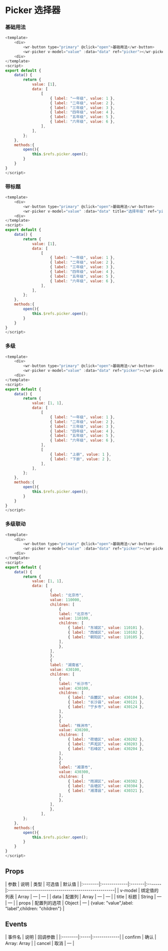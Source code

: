 # Picker 选择器


### 基础用法
```js
<template>
    <div>
        <wr-button type="primary" @click="open">基础用法</wr-button>
        <wr-picker v-model="value" :data="data" ref="picker"></wr-picker>
    <div>
</template>
<script>
export default {
    data() {
        return {
            value: [1],
            data: [
                [
                    { label: "一年级", value: 1 },
                    { label: "二年级", value: 2 },
                    { label: "三年级", value: 3 },
                    { label: "四年级", value: 4 },
                    { label: "五年级", value: 5 },
                    { label: "六年级", value: 6 },
                ],
            ],
        };
    },
    methods:{
        open(){
            this.$refs.picker.open();    
        }
    }
}
</script>
```

### 带标题
```js
<template>
    <div>
        <wr-button type="primary" @click="open">基础用法</wr-button>
        <wr-picker v-model="value" :data="data" title="选择年级" ref="picker"></wr-picker>
    <div>
</template>
<script>
export default {
    data() {
        return {
            value: [1],
            data: [
                [
                    { label: "一年级", value: 1 },
                    { label: "二年级", value: 2 },
                    { label: "三年级", value: 3 },
                    { label: "四年级", value: 4 },
                    { label: "五年级", value: 5 },
                    { label: "六年级", value: 6 },
                ],
            ],
        };
    },
    methods:{
        open(){
            this.$refs.picker.open();    
        }
    }
}
</script>
```

### 多级
```js
<template>
    <div>
        <wr-button type="primary" @click="open">基础用法</wr-button>
        <wr-picker v-model="value" :data="data" ref="picker"></wr-picker>
    <div>
</template>
<script>
export default {
    data() {
        return {
            value: [1, 1],
            data: [
                [
                    { label: "一年级", value: 1 },
                    { label: "二年级", value: 2 },
                    { label: "三年级", value: 3 },
                    { label: "四年级", value: 4 },
                    { label: "五年级", value: 5 },
                    { label: "六年级", value: 6 },
                ],
                [
                    { label: "上册", value: 1 },
                    { label: "下册", value: 2 },
                ],
            ],
        };
    },
    methods:{
        open(){
            this.$refs.picker.open();    
        }
    }
}
</script>
```

### 多级联动
```js
<template>
    <div>
        <wr-button type="primary" @click="open">基础用法</wr-button>
        <wr-picker v-model="value" :data="data" ref="picker"></wr-picker>
    <div>
</template>
<script>
export default {
    data() {
        return {
            value: [1, 1],
            data: [
                    {
                    label: "北京市",
                    value: 110000,
                    children: [
                        {
                        label: "北京市",
                        value: 110100,
                        children: [
                            { label: "东城区", value: 110101 },
                            { label: "西城区", value: 110102 },
                            { label: "朝阳区", value: 110105 },
                        ],
                        },
                    ],
                    },
                    {
                    label: "湖南省",
                    value: 430100,
                    children: [
                        {
                        label: "长沙市",
                        value: 430100,
                        children: [
                            { label: "岳麓区", value: 430104 },
                            { label: "长沙县", value: 430121 },
                            { label: "宁乡市", value: 430124 },
                        ],
                        },
                        {
                        label: "株洲市",
                        value: 430200,
                        children: [
                            { label: "荷塘区", value: 430202 },
                            { label: "芦淞区", value: 430203 },
                            { label: "石峰区", value: 430204 },
                        ],
                        },
                        {
                        label: "湘潭市",
                        value: 430300,
                        children: [
                            { label: "雨湖区", value: 430302 },
                            { label: "岳塘区", value: 430304 },
                            { label: "湘潭县", value: 430321 },
                        ],
                        },
                    ],
                    },
                ],
        };
    },
    methods:{
        open(){
            this.$refs.picker.open();    
        }
    }
}
</script>
```

##  Props

<md-table-warp>
| 参数    | 说明         | 类型   | 可选值 | 默认值                                               |
|:--------|:-------------|:-------|:-------|:-----------------------------------------------------|
| v-model | 绑定值的列表 | Array  | —      | —                                                    |
| data    | 配置列       | Array  | —      | —                                                    |
| title   | 标题         | String | —      | —                                                    |
| props   | 配置列的选项 | Object | —      | {value: "value",label: "label",children: "children"} |
                                
</md-table-warp>

##  Events

<md-table-warp> 
| 事件名  | 说明 | 回调参数     |
|:--------|:-----|:-------------|
| confirm | 确认 | Array: Array |
| cancel  | 取消 | —            |
</md-table-warp>